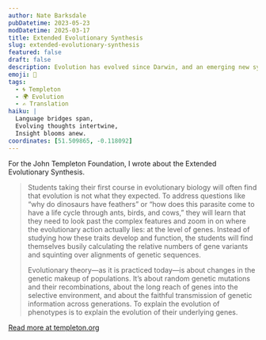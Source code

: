 ```yaml
---
author: Nate Barksdale
pubDatetime: 2023-05-23
modDatetime: 2025-03-17
title: Extended Evolutionary Synthesis
slug: extended-evolutionary-synthesis
featured: false
draft: false
description: Evolution has evolved since Darwin, and an emerging new synthesis expands our understanding of what it is and how it functions.
emoji: 🧬
tags:
  - 🌀 Templeton
  - 🌍 Evolution
  - ✍️ Translation
haiku: |
  Language bridges span,  
  Evolving thoughts intertwine,  
  Insight blooms anew.
coordinates: [51.509865, -0.118092]
---
```


For the John Templeton Foundation, I wrote about the Extended Evolutionary Synthesis.

> Students taking their first course in evolutionary biology will often find that evolution is not what they expected. To address questions like “why do dinosaurs have feathers” or “how does this parasite come to have a life cycle through ants, birds, and cows,” they will learn that they need to look past the complex features and zoom in on where the evolutionary action actually lies: at the level of genes. Instead of studying how these traits develop and function, the students will find themselves busily calculating the relative numbers of gene variants and squinting over alignments of genetic sequences.
>
> Evolutionary theory—as it is practiced today—is about changes in the genetic makeup of populations. It’s about random genetic mutations and their recombinations, about the long reach of genes into the selective environment, and about the faithful transmission of genetic information across generations. To explain the evolution of phenotypes is to explain the evolution of their underlying genes.

[Read more at templeton.org](https://www.templeton.org/discoveries/extended-evolutionary-synthesis)
